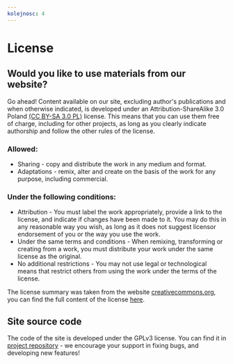 ```yaml
---
kolejnosc: 4  
---
```

# License

## Would you like to use materials from our website?

Go ahead! Content available on our site, excluding author's publications and when otherwise indicated, is developed under an Attribution-ShareAlike 3.0 Poland  [(CC BY-SA 3.0 PL)](https://creativecommons.org/licenses/by-sa/3.0/pl/) license. This means that you can use them free of charge, including for other projects, as long as you clearly indicate authorship and follow the other rules of the license.

### Allowed:
* Sharing - copy and distribute the work in any medium and format.
* Adaptations - remix, alter and create on the basis of the work for any purpose, including commercial.

### Under the following conditions:
* Attribution - You must label the work appropriately, provide a link to the license, and indicate if changes have been made to it. You may do this in any reasonable way you wish, as long as it does not suggest licensor endorsement of you or the way you use the work.
* Under the same terms and conditions - When remixing, transforming or creating from a work, you must distribute your work under the same license as the original.
* No additional restrictions - You may not use legal or technological means that restrict others from using the work under the terms of the license.

The license summary was taken from the website [creativecommons.org](https://creativecommons.org/licenses/by-sa/3.0/pl/), you can find the full content of the license [here](https://creativecommons.org/licenses/by-sa/3.0/pl/legalcode).

## Site source code

The code of the site is developed under the GPLv3 license. You can find it in [project repository](https://github.com/fundacja-kohezja/tranzycja.pl/) - we encourage your support in fixing bugs, and developing new features!
